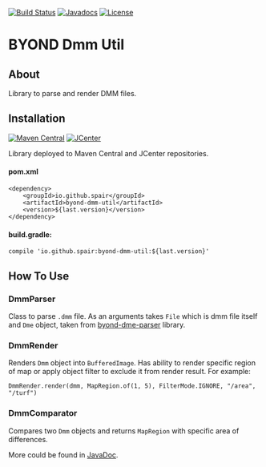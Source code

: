 [![Build Status](https://travis-ci.org/SpaiR/byond-dmm-util.svg?branch=master)](https://travis-ci.org/SpaiR/byond-dmm-util)
[![Javadocs](https://www.javadoc.io/badge/io.github.spair/byond-dmm-util.svg)](https://www.javadoc.io/doc/io.github.spair/byond-dmm-util)
[![License](http://img.shields.io/badge/license-MIT-blue.svg)](http://www.opensource.org/licenses/MIT)

# BYOND Dmm Util

## About 

Library to parse and render DMM files.

## Installation
[![Maven Central](https://img.shields.io/maven-central/v/io.github.spair/byond-dmm-util.svg?style=flat)](https://search.maven.org/search?q=a:byond-dmm-util)
[![JCenter](https://img.shields.io/bintray/v/spair/io.github.spair/byond-dmm-util.svg?label=jcenter)](https://bintray.com/spair/io.github.spair/byond-dmm-util/_latestVersion)

Library deployed to Maven Central and JCenter repositories.

#### pom.xml
```
<dependency>
    <groupId>io.github.spair</groupId>
    <artifactId>byond-dmm-util</artifactId>
    <version>${last.version}</version>
</dependency>
```

#### build.gradle:
```
compile 'io.github.spair:byond-dmm-util:${last.version}'
```

## How To Use

### DmmParser

Class to parse `.dmm` file. As an arguments takes `File` which is dmm file itself and `Dme` object,
taken from [byond-dme-parser](https://github.com/SpaiR/byond-dme-parser) library.

### DmmRender

Renders `Dmm` object into `BufferedImage`. Has ability to render specific region of map or apply object filter to exclude it from render result. For example: 
```
DmmRender.render(dmm, MapRegion.of(1, 5), FilterMode.IGNORE, "/area", "/turf")
```

### DmmComparator

Compares two `Dmm` objects and returns `MapRegion` with specific area of differences.

More could be found in [JavaDoc](https://www.javadoc.io/doc/io.github.spair/byond-dmm-util).

